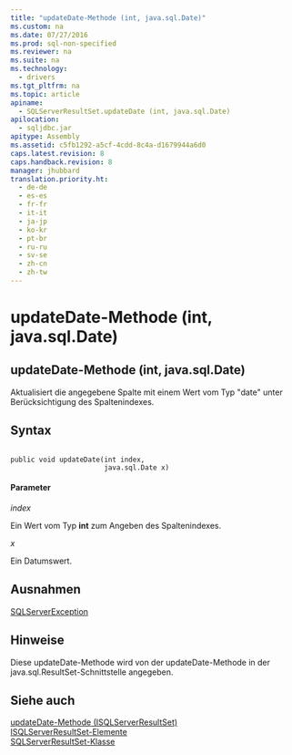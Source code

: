 ```yaml
---
title: "updateDate-Methode (int, java.sql.Date)"
ms.custom: na
ms.date: 07/27/2016
ms.prod: sql-non-specified
ms.reviewer: na
ms.suite: na
ms.technology: 
  - drivers
ms.tgt_pltfrm: na
ms.topic: article
apiname: 
  - SQLServerResultSet.updateDate (int, java.sql.Date)
apilocation: 
  - sqljdbc.jar
apitype: Assembly
ms.assetid: c5fb1292-a5cf-4cdd-8c4a-d1679944a6d0
caps.latest.revision: 8
caps.handback.revision: 8
manager: jhubbard
translation.priority.ht: 
  - de-de
  - es-es
  - fr-fr
  - it-it
  - ja-jp
  - ko-kr
  - pt-br
  - ru-ru
  - sv-se
  - zh-cn
  - zh-tw
---
```

# updateDate-Methode (int, java.sql.Date)
    
## updateDate\-Methode \(int, java.sql.Date\)  
 Aktualisiert die angegebene Spalte mit einem Wert vom Typ "date" unter Berücksichtigung des Spaltenindexes.  
  
## Syntax  
  
```  
  
public void updateDate(int index,  
                       java.sql.Date x)  
```  
  
#### Parameter  
 *index*  
  
 Ein Wert vom Typ **int** zum Angeben des Spaltenindexes.  
  
 *x*  
  
 Ein Datumswert.  
  
## Ausnahmen  
 [SQLServerException](../content/SQLServerException-Class.md)  
  
## Hinweise  
 Diese updateDate\-Methode wird von der updateDate\-Methode in der java.sql.ResultSet\-Schnittstelle angegeben.  
  
## Siehe auch  
 [updateDate-Methode &#40;ISQLServerResultSet&#41;](../content/updateDate-Method--SQLServerResultSet-.md)   
 [ISQLServerResultSet-Elemente](../content/SQLServerResultSet-Members.md)   
 [SQLServerResultSet-Klasse](../content/SQLServerResultSet-Class.md)  
  
  